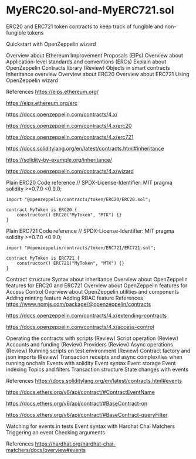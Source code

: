 # MyERC20.sol-and-MyERC721.sol
ERC20 and ERC721 token contracts to keep track of fungible and non-fungible tokens

Quickstart with OpenZeppelin wizard

Overview about Ethereum Improvement Proposals (EIPs)
Overview about Application-level standards and conventions (ERCs)
Explain about OpenZeppelin Contracts library
(Review) Objects in smart contracts
Inheritance overview
Overview about ERC20
Overview about ERC721
Using OpenZeppelin wizard

References
https://eips.ethereum.org/

https://eips.ethereum.org/erc

https://docs.openzeppelin.com/contracts/4.x/

https://docs.openzeppelin.com/contracts/4.x/erc20

https://docs.openzeppelin.com/contracts/4.x/erc721

https://docs.soliditylang.org/en/latest/contracts.html#inheritance

https://solidity-by-example.org/inheritance/

https://docs.openzeppelin.com/contracts/4.x/wizard

Plain ERC20 Code reference
    // SPDX-License-Identifier: MIT
    pragma solidity >=0.7.0 <0.9.0;

    import "@openzeppelin/contracts/token/ERC20/ERC20.sol";

    contract MyToken is ERC20 {
        constructor() ERC20("MyToken", "MTK") {}
    }

Plain ERC721 Code reference
    // SPDX-License-Identifier: MIT
    pragma solidity >=0.7.0 <0.9.0;

    import "@openzeppelin/contracts/token/ERC721/ERC721.sol";

    contract MyToken is ERC721 {
        constructor() ERC721("MyToken", "MTK") {}
    }

Contract structure
Syntax about inheritance
Overview about OpenZeppelin features for ERC20 and ERC721
Overview about OpenZeppelin features for Access Control
Overview about OpenZeppelin utilities and components
Adding minting feature
Adding RBAC feature
References
https://www.npmjs.com/package/@openzeppelin/contracts

https://docs.openzeppelin.com/contracts/4.x/extending-contracts

https://docs.openzeppelin.com/contracts/4.x/access-control

Operating the contracts with scripts
(Review) Script operation
(Review) Accounts and funding
(Review) Providers
(Review) Async operations
(Review) Running scripts on test environment
(Review) Contract factory and json imports
(Review) Transaction receipts and async complexities when running onchain
Events with solidity
Event syntax
Event storage
Event indexing
Topics and filters
Transaction structure
State changes with events

References
https://docs.soliditylang.org/en/latest/contracts.html#events

https://docs.ethers.org/v6/api/contract/#ContractEventName

https://docs.ethers.org/v6/api/contract/#BaseContract-on

https://docs.ethers.org/v6/api/contract/#BaseContract-queryFilter

Watching for events in tests
Event syntax with Hardhat Chai Matchers
Triggering an event
Checking arguments

References
https://hardhat.org/hardhat-chai-matchers/docs/overview#events

